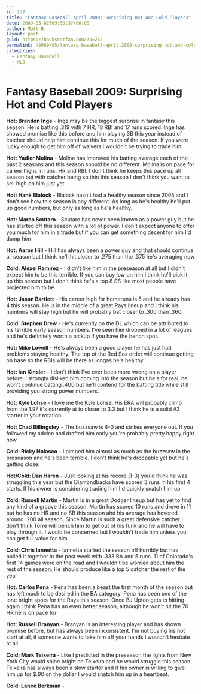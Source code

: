 ```yaml
---
id: 232
title: "Fantasy Baseball April 2009: Surprising Hot and Cold Players"
date: 2009-05-02T09:50:37+00:00
author: Matt B.
layout: post
guid: https://backseatfan.com/?p=232
permalink: /2009/05/fantasy-baseball-april-2009-surprising-hot-and-cold-players/
categories:
  - Fantasy Baseball
  - MLB
---
```


<div class="entry">
  <h1>
    Fantasy Baseball 2009: Surprising Hot and Cold Players
  </h1>

  <p>
    <strong>Hot: Brandon Inge</strong> - Inge may be the biggest surprise in fantasy this season. He is batting .319 with 7 HR, 18 RBI and 17 runs scored. Inge has showed promise like this before and him playing 3B this year instead of catcher should help him continue this for much of the season. If you were lucky enough to get him off of waivers I wouldn't be trying to trade him.<br /> <strong> </strong>
  </p>

  <p>
    <strong>Hot: Yadier Molina</strong> - Molina has improved his batting average each of the past 2 seasons and this season should be no different. Molina is on pace for career highs in runs, HR and RBI. I don't think he keeps this pace up all season but with catcher being so thin this season I don't think you want to sell high on him just yet.
  </p>

  <p>
    <strong>Hot: Hank Blalock</strong> - Blalock hasn't had a healthy season since 2005 and I don't see how this season is any different. As long as he's healthy he'll put up good numbers, but only as long as he's healthy.
  </p>

  <p>
    <strong>Hot: Marco Scutaro</strong> - Scutaro has never been known as a power guy but he has started off this season with a lot of power. I don't expect anyone to offer you much for him in a trade but if you can get something decent for him I'd dump him<br /> <strong></strong>
  </p>

  <p>
    <strong> Hot: Aaron Hill</strong> - Hill has always been a power guy and that should continue all season but I think he'll hit closer to .275 than the .375 he's averaging now
  </p>

  <p>
    <strong>Cold: Alexei Ramirez</strong> - I didn't like him in the preseason at all but I didn't expect him to be this terrible. If you can buy low on him I think he'll pick it up this season but I don't think he's a top 8 SS like most people have projected him to be<br /> <strong></strong>
  </p>

  <p>
    <strong> Hot: Jason Bartlett</strong> - His career high for homeruns is 5 and he already has 4 this season. He is in the middle of a great Rays lineup and I think his numbers will stay high but he will probably bat closer to .300 than .360.
  </p>

  <p>
    <strong>Cold: Stephen Drew</strong> - He's currently on the DL which can be attributed to his terrible early season numbers. I've seen him dropped in a lot of leagues and he's definitely worth a pickup if you have the bench spot.
  </p>

  <p>
    <strong>Hot: Mike Lowell</strong> - He's always been a good player he has just had problems staying healthy. The top of the Red Sox order will continue getting on base so the RBIs will be there as longas he's healthy
  </p>

  <p>
    <strong> Hot: Ian Kinsler</strong> - I don't think I've ever been more wrong on a player before. I strongly disliked him coming into the season but he's for real, he won't continue batting .400 but he'll contend for the batting title while still providing you strong power numbers.
  </p>

  <p>
    <strong> Hot: Kyle Lohse</strong> - I love me the Kyle Lohse. His ERA will probably climb from the 1.97 it's currently at to closer to 3.3 but I think he is a solid #2 starter in your rotation.<br /> <strong></strong>
  </p>

  <p>
    <strong> Hot: Chad Billingsley</strong> - The buzzsaw is 4-0 and strikes everyone out. If you followed my advice and drafted him early you're probably pretty happy right now
  </p>

  <p>
    <strong>Cold: Ricky Nolasco</strong> - I pimped him almost as much as the buzzsaw in the preseason and he's been terrible. I don't think he's droppable yet but he's getting close.
  </p>

  <p>
    <strong> Hot/Cold: Dan Haren</strong> - Just looking at his record (1-3) you'd think he was struggling this year but the Diamondbacks have scored 3 runs in his first 4 starts. If his owner is considering trading him I'd quickly snatch him up
  </p>

  <p>
    <strong>Cold: Russell Martin</strong> - Martin is in a great Dodger lineup but has yet to find any kind of a groove this season. Martin has scored 10 runs and drove in 11 but he has no HR and no SB this season ahd his average has hovered around .200 all season. Since Martin is such a great defensive catcher I don't think Torre will bench him to get out of his funk and he will have to play through it. I would be concerned but I wouldn't trade him unless you can get full value for him
  </p>

  <p>
    <strong> Cold: Chris Iannetta</strong> - Iannetta started the season off horribly but has pulled it together in the past week with .333 BA and 5 runs. 11 of Colorado's first 14 games were on the road and I wouldn't be worried about him the rest of the season. He should produce like a top 5 catcher the rest of the year
  </p>

  <p>
    <strong>Hot: Carlos Pena</strong> - Pena has been a beast the first month of the season but has left much to be desired in the BA category. Pena has been one of the lone bright spots for the Rays this season. Once BJ Upton gets to hitting again I think Pena has an even better season, although he won't hit the 70 HR he is on pace for<br /> <strong> </strong>
  </p>

  <p>
    <strong>Hot: Russell Branyan</strong> - Branyan is an interesting player and has shown promise before, but has always been inconsistent. I'm not buying his hot start at all, if someone wants to take him off your hands I wouldn't hesitate at all<br /> <strong> </strong>
  </p>

  <p>
    <strong>Cold: Mark Teixeira</strong> - Like I predicted in the preseason the lights from New York City would shine bright on Teixeira and he would struggle this season. Teixeira has always been a slow starter and if his owner is willing to give him up for $.90 on the dollar I would snatch him up in a heartbeat.<br /> <strong> </strong>
  </p>

  <p>
    <strong>Cold: Lance Berkman</strong> -
  </p>
</div>
